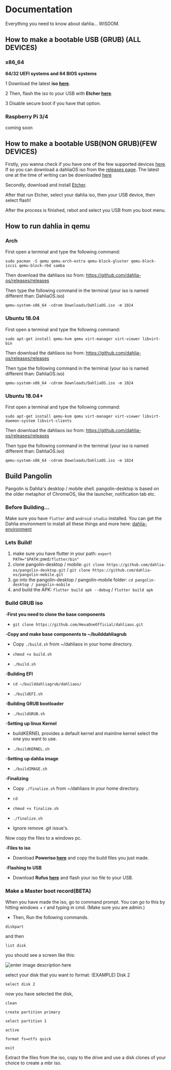 # Documentation

Everything you need to know about dahlia... WISDOM.

## How to make a bootable USB (GRUB) (ALL DEVICES)

### x86_64

**64/32 UEFI systems and 64 BIOS systems**

1 Download the latest **iso [here](https://github.com/HexaOneOfficial/dahliaos/releases/download/200630_2/DahliaOS200630_2.iso)**. 

2 Then, flash the iso to your USB with **Etcher [here](https://www.balena.io/etcher/)**.

3 Disable secure boot if you have that option.
 
### Raspberry Pi 3/4

coming soon

## How to make a bootable USB(NON GRUB)(FEW DEVICES)

Firstly, you wanna check if you have one of the few supported devices [here](https://github.com/dahlia-os/documentation/blob/master/supported%20hardware%20non%20grub.md).
If so you can download a dahliaOS iso from the [releases page](https://github.com/dahlia-os/releases/releases). The latest one at the time of writing can be downloaded [here](https://github.com/dahlia-os/releases/releases/download/200630.1-x86_64/dahliaOS-200630_2.iso)

Secondly, download and install [Etcher](https://www.balena.io/etcher/).  

After that run Etcher, select your dahlia iso, then your USB device, then select flash!

After the process is finished, rebot and select you USB from you boot menu. 

## How to run dahlia in qemu

### Arch

First open a terminal and type the following command:
```
sudo pacman -S qemu qemu-arch-extra qemu-block-gluster qemu-block-iscsi qemu-block-rbd samba
```

Then download the dahliaos iso from: https://github.com/dahlia-os/releases/releases 

Then type the following command in the terminal (your iso is named different than: DahliaOS.iso)
```
qemu-system-x86_64 -cdrom Downloads/DahliaOS.iso -m 1024
```
### Ubuntu 18.04

First open a terminal and type the following command:
```
sudo apt-get install qemu-kvm qemu virt-manager virt-viewer libvirt-bin
```
Then download the dahliaos iso from: https://github.com/dahlia-os/releases/releases 

Then type the following command in the terminal (your iso is named different than: DahliaOS.iso)
```
qemu-system-x86_64 -cdrom Downloads/DahliaOS.iso -m 1024
```

### Ubuntu 18.04+

First open a terminal and type the following command:
```
sudo apt-get install qemu-kvm qemu virt-manager virt-viewer libvirt-daemon-system libvirt-clients
```
Then download the dahliaos iso from: https://github.com/dahlia-os/releases/releases 

Then type the following command in the terminal (your iso is named different than: DahliaOS.iso)
```
qemu-system-x86_64 -cdrom Downloads/DahliaOS.iso -m 1024
```

## Build Pangolin

Pangolin is Dahlia's desktop / mobile shell. pangolin-desktop is based on the older metaphor of ChromeOS, like the launcher, notification tab etc.

### Before Building...

Make sure you have `flutter` and `android-studio` installed. You can get the Dahlia environment to install all these things and more here: [dahlia-environment](https://github.com/EnderNightLord-ChromeBook/dahlia-environment)

### Lets Build!

1. make sure you have flutter in your path: `export PATH="$PATH:`pwd`/flutter/bin"`
2. clone pangolin-desktop / mobile: `git clone https://github.com/dahlia-os/pangolin-desktop.git` / `git clone https://github.com/dahlia-os/pangolin-mobile.git`
3. go into the pangolin-desktop / pangolin-mobile folder: `cd pangolin-desktop / pangolin-mobile`
4. and build the APK: `flutter build apk --debug` / `flutter build apk`


### Build GRUB iso

-**First you need to clone the base components**
 
 - `git clone https://github.com/HexaOneOfficial/dahliaos.git` 

-**Copy and make base components to ~/builddahliagrub**

- Copy `./build.sh` from ~/dahliaos in your home directory.

- `chmod +x build.sh` 

- `./build.sh`

-**Building EFI**  

- `cd ~/builddahliagrub/dahliaos/` 

- `./buildEFI.sh`

-**Building GRUB bootloader** 

- `./buildGRUB.sh`

-**Setting up linux Kernel** 

- buildKERNEL provides a default kernel and mainline kernel select the one you want to use.

- `./buildKERNEL.sh`

-**Setting up dahlia image** 
 
 - `./buildIMAGE.sh`

-**Finalizing** 
 
 - Copy `./finalize.sh` from ~/dahliaos in your home directory.
 
 - `cd` 
 
 - `chmod +x finalize.sh` 

 - `./finalize.sh`
 
 - Ignore remove .git issue's. 


Now copy the files to a windows pc.

-**Files to iso** 

- Download **Poweriso [here](https://www.poweriso.com/)** and copy the build files you just made. 

-**Flashing to USB** 

- Download **Rufus [here](https://rufus.ie/)** and flash your iso file to your USB.


### Make a Master boot record(BETA)
When you have made the iso, go to command prompt. You can go to this by hitting windows + r and typing in cmd. (Make sure you are admin.) 

-   Then, Run the following commands.

 `diskpart`

and then

    list disk
you should see a screen like this: 

![enter image description here](https://www.techclassy.com/wp-content/uploads/2019/05/diskpart-select-disk-command-prompt.png.webp)
    
select your disk that you want to format:
(EXAMPLE) Disk 2

    select disk 2
   now you have selected the disk,
   

    clean
    
    create partition primary

    select partition 1

    active

    format fs=ntfs quick

    exit

Extract the files from the iso, copy to the drive and use a disk clones of your choice to create a mbr iso.




